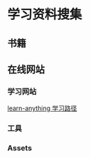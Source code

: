# 学习资料搜集


## 书籍


## 在线网站

### 学习网站
[learn-anything 学习路径](git@github.com:ppeiwang/Collection.git)

### 工具

### Assets

